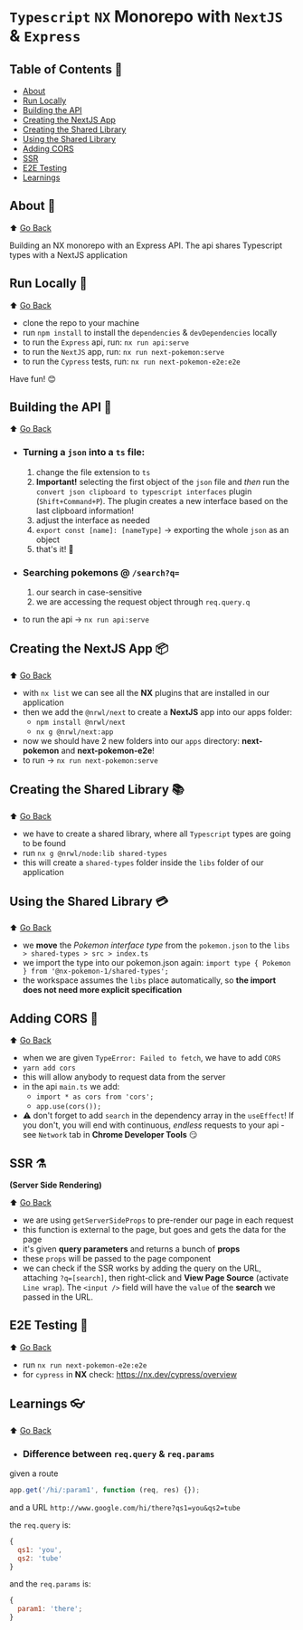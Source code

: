 # `Typescript` `NX` Monorepo with `NextJS` & `Express`

## Table of Contents 🌳

- [About](#about-)
- [Run Locally](#run-locally-)
- [Building the API](#building-the-api-)
- [Creating the NextJS App](#creating-the-nextjs-app-)
- [Creating the Shared Library](#creating-the-shared-library-)
- [Using the Shared Library](#using-the-shared-library-)
- [Adding CORS](#adding-cors-)
- [SSR](#ssr-)
- [E2E Testing](#e2e-testing-)
- [Learnings](#learnings-)

## About 🚥

⬆️ [Go Back](#table-of-contents-)

Building an NX monorepo with an Express API.
The api shares Typescript types with a NextJS application

## Run Locally 💨

⬆️ [Go Back](#table-of-contents-)

- clone the repo to your machine
- run `npm install` to install the `dependencies` & `devDependencies` locally
- to run the `Express` api, run: `nx run api:serve`
- to run the `NextJS` app, run: `nx run next-pokemon:serve`
- to run the `Cypress` tests, run: `nx run next-pokemon-e2e:e2e`

Have fun! 😊

## Building the API 🧱

⬆️ [Go Back](#table-of-contents-)

- ### Turning a `json` into a `ts` file:
  1. change the file extension to `ts`
  2. **Important!** selecting the first object of the `json` file and _then_ run the `convert json clipboard to typescript interfaces` plugin (`Shift+Command+P`). The plugin creates a new interface based on the last clipboard information!
  3. adjust the interface as needed
  4. `export const [name]: [nameType]` -> exporting the whole `json` as an object
  5. that's it! 👏
- ### Searching **pokemons** @ `/search?q=`

  1. our search in case-sensitive
  2. we are accessing the request object through `req.query.q`

- to run the api -> `nx run api:serve`

## Creating the NextJS App 📦

⬆️ [Go Back](#table-of-contents-)

- with `nx list` we can see all the **NX** plugins that are installed in our application
- then we add the `@nrwl/next` to create a **NextJS** app into our apps folder:
  - `npm install @nrwl/next`
  - `nx g @nrwl/next:app`
- now we should have 2 new folders into our `apps` directory: **next-pokemon** and **next-pokemon-e2e**!
- to run -> `nx run next-pokemon:serve`

## Creating the Shared Library 📚

⬆️ [Go Back](#table-of-contents-)

- we have to create a shared library, where all `Typescript` types are going to be found
- run `nx g @nrwl/node:lib shared-types`
- this will create a `shared-types` folder inside the `libs` folder of our application

## Using the Shared Library 💳

⬆️ [Go Back](#table-of-contents-)

- we **move** the _Pokemon interface type_ from the `pokemon.json` to the `libs > shared-types > src > index.ts`
- we import the type into our pokemon.json again: `import type { Pokemon } from '@nx-pokemon-1/shared-types';`
- the workspace assumes the `libs` place automatically, so **the import does not need more explicit specification**

## Adding CORS 🔩

⬆️ [Go Back](#table-of-contents-)

- when we are given `TypeError: Failed to fetch`, we have to add `CORS`
- `yarn add cors`
- this will allow anybody to request data from the server
- in the api `main.ts` we add:
  - `import * as cors from 'cors';`
  - `app.use(cors());`
- ⚠️ don't forget to add `search` in the dependency array in the `useEffect`! If you don't, you will end with continuous, _endless_ requests to your api - see `Network` tab in **Chrome Developer Tools** 😏

## SSR ⚗️

**(Server Side Rendering)**

⬆️ [Go Back](#table-of-contents-)

- we are using `getServerSideProps` to pre-render our page in each request
- this function is external to the page, but goes and gets the data for the page
- it's given **query parameters** and returns a bunch of **props**
- these `props` will be passed to the page component
- we can check if the SSR works by adding the query on the URL, attaching `?q=[search]`, then right-click and **View Page Source** (activate `Line wrap`). The `<input />` field will have the `value` of the **search** we passed in the URL.

## E2E Testing 🧪

⬆️ [Go Back](#table-of-contents-)

- run `nx run next-pokemon-e2e:e2e`
- for `cypress` in **NX** check: https://nx.dev/cypress/overview

## Learnings 👓

⬆️ [Go Back](#table-of-contents-)

- ### Difference between `req.query` & `req.params`

given a route

```javascript
app.get('/hi/:param1', function (req, res) {});
```

and a URL
`http://www.google.com/hi/there?qs1=you&qs2=tube`

the `req.query` is:

```javascript
{
  qs1: 'you',
  qs2: 'tube'
}
```

and the `req.params` is:

```javascript
{
  param1: 'there';
}
```
